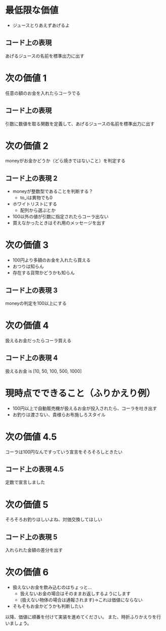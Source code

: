 # 最低限な価値
- ジュースとりあえずあげるよ

## コード上の表現
あげるジュースの名前を標準出力に出す

# 次の価値 1
任意の額のお金を入れたらコーラでる

## コード上の表現
引数に数値を取る関数を定義して、あげるジュースの名前を標準出力に出す

# 次の価値 2
moneyがお金かどうか（どら焼きではないこと）を判定する

## コード上の表現 2
- moneyが整数型であることを判断する？
  - to_iは異物でも0
- ホワイトリストにする
  - 配列から選ぶとか
- 100以外の値が引数に指定されたらコーラ出ない
- 買えなかったときはそれ用のメッセージを出す

# 次の価値 3
- 100円より多額のお金を入れたら買える
- おつりは知らん
- 存在する貨幣かどうかも知らん

## コード上の表現 3
moneyの判定を100以上にする

# 次の価値 4
扱えるお金だったらコーラ買える

## コード上の表現 4
扱えるお金 is [10, 50, 100, 500, 1000]

# 現時点でできること（ふりかえり例）
- 100円以上で自動販売機が扱えるお金が投入されたら、コーラを吐き出す
- お釣りは渡さない、貴様らお布施しろスタイル

# 次の価値 4.5
コーラは100円なんですっていう宣言をそろそろしときたい

## コード上の表現 4.5
定数で宣言しました

# 次の価値 5
そろそろお釣りほしいよね、対価交換してほしい

## コード上の表現 5
入れられた金額の差分を出す

# 次の価値 6
- 扱えないお金を飲み込むのはちょっと…
  - 扱えないお金の場合はそのままお返しするようにします
  - (扱えない物体の場合は通報されます)→これは価値にならない
- そもそもお金かどうかも判断したい

以降、価値に順番を付けて実装を進めてください。
また、時折ふりかえりを行いましょう。
